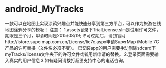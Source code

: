 # android_MyTracks
一款可以在地图上实现涂鸦兴趣点并能快速分享到第三方平台，可以作为旅游在线地图涂鸦分享的模板！
注意：
1.assets目录下TrialLicense.slm是试用许可文件，期限是三个月，申请时间是2015/08/19;
许可过期后，请到官网http://istore.supermap.com.cn/License/lic7c.aspx申请SuperMap iMobile 7C产品的许可替换（文件名必须不变）。
已安装app的用户需要手动删除sdcard下myTracks/license文件夹下的许可文件或者用新申请的替换。
2.登录页面需要输入真实的用户信息
3.如有疑问请拨打超图支持中心的电话咨询。

